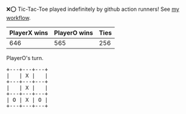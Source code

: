:x::o: Tic-Tac-Toe played indefinitely by github action runners! See [my workflow](.github/workflows/play.yaml).

|PlayerX wins|PlayerO wins|Ties|
|-|-|-|
|646|565|256|

PlayerO's turn.

<pre>
+---+---+---+
|   | X |   |
+---+---+---+
|   | X |   |
+---+---+---+
| O | X | O |
+---+---+---+
</pre>